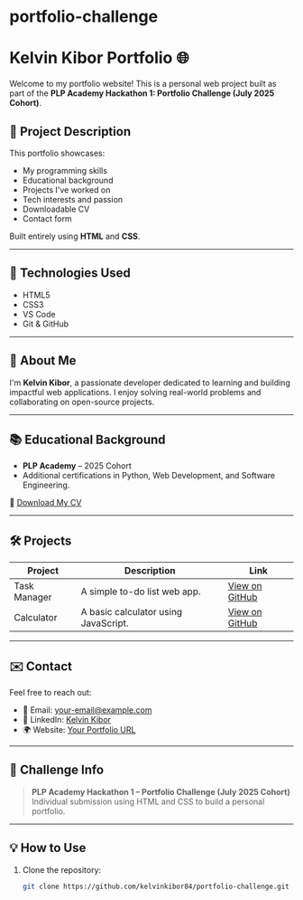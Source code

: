 # portfolio-challenge
# Kelvin Kibor Portfolio 🌐

Welcome to my portfolio website! This is a personal web project built as part of the **PLP Academy Hackathon 1: Portfolio Challenge (July 2025 Cohort)**.

## 📌 Project Description

This portfolio showcases:

- My programming skills
- Educational background
- Projects I've worked on
- Tech interests and passion
- Downloadable CV
- Contact form

Built entirely using **HTML** and **CSS**.

---

## 🔧 Technologies Used

- HTML5
- CSS3
- VS Code
- Git & GitHub

---

## 🧠 About Me

I'm **Kelvin Kibor**, a passionate developer dedicated to learning and building impactful web applications. I enjoy solving real-world problems and collaborating on open-source projects.

---

## 📚 Educational Background

- **PLP Academy** – 2025 Cohort  
- Additional certifications in Python, Web Development, and Software Engineering.

📄 [Download My CV](assets/kelvin_kibor_cv.pdf)

---

## 🛠 Projects

| Project | Description | Link |
|--------|-------------|------|
| Task Manager | A simple to-do list web app. | [View on GitHub](https://github.com/kelvinkibor84/task-manager) |
| Calculator | A basic calculator using JavaScript. | [View on GitHub](https://github.com/kelvinkibor84/calculator) |

---

## ✉️ Contact

Feel free to reach out:

- 📧 Email: [your-email@example.com](mailto:your-email@example.com)
- 🔗 LinkedIn: [Kelvin Kibor](https://linkedin.com/in/kelvinkibor)
- 🌍 Website: [Your Portfolio URL](#)

---

## 📌 Challenge Info

> **PLP Academy Hackathon 1 – Portfolio Challenge (July 2025 Cohort)**  
> Individual submission using HTML and CSS to build a personal portfolio.

---

## 💡 How to Use

1. Clone the repository:
   ```bash
   git clone https://github.com/kelvinkibor84/portfolio-challenge.git

